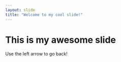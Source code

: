 ```yaml
---
layout: slide
title: "Welcome to my cool slide!"
---
```

# This is my awesome slide
Use the left arrow to go back!
